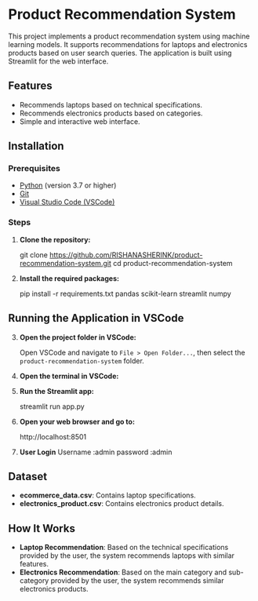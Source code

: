 # Product Recommendation System

This project implements a product recommendation system using machine learning models.
It supports recommendations for laptops and electronics products based on user search queries.
The application is built using Streamlit for the web interface.

## Features

- Recommends laptops based on technical specifications.
- Recommends electronics products based on categories.
- Simple and interactive web interface.

## Installation

### Prerequisites

- [Python](https://www.python.org/downloads/) (version 3.7 or higher)
- [Git](https://git-scm.com/downloads)
- [Visual Studio Code (VSCode)](https://code.visualstudio.com/Download)

### Steps

1. **Clone the repository:**

   git clone https://github.com/RISHANASHERINK/product-recommendation-system.git
   cd product-recommendation-system

2. **Install the required packages:**

   pip install -r requirements.txt
   pandas
   scikit-learn
   streamlit
   numpy

## Running the Application in VSCode

3. **Open the project folder in VSCode:**

   Open VSCode and navigate to `File > Open Folder...`, then select the `product-recommendation-system` folder.

4. **Open the terminal in VSCode:**

5. **Run the Streamlit app:**

   streamlit run app.py

6. **Open your web browser and go to:**

   http://localhost:8501

7. **User Login**
   Username :admin
   password :admin

## Dataset

- **ecommerce_data.csv**: Contains laptop specifications.
- **electronics_product.csv**: Contains electronics product details.

## How It Works

- **Laptop Recommendation**: Based on the technical specifications provided by the user, the system recommends laptops with similar features.
- **Electronics Recommendation**: Based on the main category and sub-category provided by the user, the system recommends similar electronics products.
